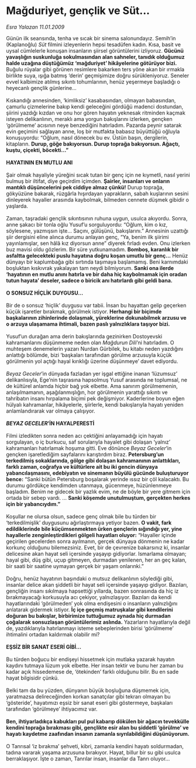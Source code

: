 # Mağduriyet, gençlik ve Süt...

*Esra Yalazan 11.01.2009*

<div class="taraf_structure_2col_1zq">
<div class="margen_n">



 <p>Günün ilk seansında, tenha ve sıcak bir sinema salonundayız. Semih’in (Kaplanoğlu) <i>Süt</i> filmini izleyenlerin hepsi tesadüfen kadın. Kısa, basit ve uysal cümlelerle konuşan insanların şiirsel görüntülerini izliyoruz. <b>Gücünü yavaşlığın suskunluğa sokulmasından alan sahneler, tanıdık olduğumuz halde uzağına düştüğümüz ‘mağduriyet’ hikâyelerine götürüyor bizi.</b> Buğulu rüyalar gibi görünen resimlere bakarken ters yöne akan bir ırmakla birlikte suya, ışığa batmış ‘derin’ geçmişimize doğru sürükleniyoruz. Seneler evvel kalbimize atılmış sıkıntı tohumlarının, henüz yeşermeye başladığı o heyecanlı gençlik günlerine... <br/><br/>Kıskandığı annesinden, ‘kimliksiz’ kasabasından, olmayan babasından, çamurlu çizmelerine bakıp kendi geleceğini gördüğü madenci dostundan, şiirini yazdığı kızdan ve onu hor gören hayatın yeknesak ritminden kaçmak isteyen delikanlının, meraklı ama yorgun bakışlarını izlerken, gençken ‘görülmeme’ acısının neye benzediğini hatırladım. Pazarda peynir satarak evin geçimini sağlayan anne, loş bir mutfakta babasız büyüttüğü oğluyla konuşuyordu: “Oğlum, nasıl dönecek bu ev. Üstün başın, dergilerin, kitapların. <b>Durup, göğe bakıyorsun. Durup toprağa bakıyorsun. Ağaçtı, kuştu, çiçekti, böcekti...”</b><b> <br/><br/>HAYATININ EN MUTLU ANI</b> <br/><br/>Şair olmak hayaliyle yüreğini sıcak tutan bir genç için ne kıymetli, nasıl yerini bulmuş bir iltifat, diye geçirdim içimden. <b>Şairler, insanları ve onların mantıklı düşüncelerini pek ciddiye almaz çünkü!</b> Durup toprağa, gökyüzüne bakarak, rüzgârla hışırdayan yaprakların, sabah kuşlarının sesini dinleyerek hayaller arasında kaybolmak, bilmeden cennete düşmek gibidir o yaşlarda. <br/><br/>Zaman, taşradaki gençlik sıkıntısının ruhuna uygun, usulca akıyordu. Sonra, anne şakacı bir tonla oğlu Yusuf’u sorguluyordu: “Oğlum, kim o kız, söylesene, yazmışsın işte... Saçını, gülüşünü, bakışlarını.” Annesinin uzattığı şiir dergisini eline alınca durumu anlayan genç, “Ya, benim ilk şiirimi yayınlamışlar, sen hâlâ kız diyorsun anne” diyerek fırladı evden. Onu izlerken buz mavisi oldu gözlerim. Bir süre yutkunamadım. <b>Bomboş, karanlık bir asfaltta gelecekteki puslu hayatına doğru koşan umutlu bir genç...</b> Henüz dünyayı bir kaplumbağa gibi sırtında taşımaya başlamamış. Beni karnımdaki boşluktan kıskıvrak yakalayan tam neydi bilmiyorum. <b>Sanki ona ilerde ‘hayatının en mutlu anını hatırla ve bir daha hiç kaybolmamak için oradan tutun hayata’ deseler, sadece o biricik anı hatırlardı gibi geldi bana.</b> <b><br/><br/>O SONSUZ HİÇLİK DUYGUSU...</b> <br/><br/>Bir de o sonsuz ‘hiçlik’ duygusu var tabii. İnsan bu hayattan gelip geçerken küçük işaretler bırakmak, görülmek istiyor. <b>Herhangi bir biçimde başkalarının zihinlerinde dolaşmak, yüreklerine dokunabilmek arzusu ve o arzuya ulaşamama ihtimali, bazen paslı yalnızlıklara taşıyor bizi.</b> <br/><br/>Yusuf’un durağan ama derin bakışlarında gezinirken Dostoyevski kahramanlarını düşünmeme neden olan <i>Mağdurun Dili</i>’ni hatırladım. O muhteşem denemelerin yazarı Nurdan Gürbilek, bu kitabı neden yazdığını anlattığı bölümde, bizi ‘başkaları tarafından görülme arzusuyla küçük görülmenin yol açtığı hayal kırıklığı üzerine düşünmeye’ davet ediyordu. <i><br/><br/>Beyaz Geceler</i>’in dünyada fazladan yer işgal ettiğine inanan ‘lüzumsuz’ delikanlısıyla, Ege’nin taşrasına hapsolmuş Yusuf arasında ne toplumsal, ne de kültürel anlamda hiçbir bağ yok elbette. Ama sanırım görülmemenin, anlaşılmamanın, aşağılanmışlığın, hor görülmenin yarattığı sıkıntı ve tahribatın insanı hırpalama biçimi pek değişmiyor. Kaderlerine boyun eğen hülyalı kahramanlar, hikâyelerle, şiirlerle, kendi bakışlarıyla hayatı yeniden anlamlandırarak var olmaya çalışıyor. <b><i><br/><br/>BEYAZ GECELER</i>’İN HAYALPERESTİ</b> <br/><br/>Filmi izledikten sonra neden acı çektiğini anlayamadığı için hayatı sorgulayan, o iç burkucu, saf sorularıyla hayalet gibi dolaşan ‘yalnız’ kahramanları hatırlamak hoşuma gitti. Eve dönünce <i>Beyaz Geceler</i>’in gençken işaretlediğim sayfalarını karıştırdım biraz. <b>Petersburg’un terkedilmiş sokaklarında, gölge gibi dolaşan kahramanının anlattıkları, farklı zaman, coğrafya ve kültürlere ait bu iki gencin dünyaya yabancılaşmasını, edebiyatın ve sinemanın büyülü gücünde buluşturuyor bence:</b> “Sanki bütün Petersburg boşalarak yerinde ıssız bir çöl kalacaktı. Bu durumu gördükçe kendimden utanmaya, gücenmeye, hüzünlenmeye başladım. Benim ne gidecek bir yazlık evim, ne de böyle bir yere gitmem için ortada bir sebep vardı. ... <b>Sanki köşemde unutulmuştum, gerçekten herkes için bir yabancıydım.”</b> <br/><br/>Koşullar ne olursa olsun, sadece genç olmak bile bu türden bir ‘terkedilmişlik’ duygusunu ağırlaştırmaya yetiyor bazen. <b>O vakit, fark edildiklerinde bile küçümsenmekten ürken gençlerin sığındığı yer, yine hayallerle zenginleştirdikleri gölgeli hayatları oluyor:</b> “Hayaller içinde geçirilen gecelerden sonra ayılmanın, gerçek dünyaya dönmenin ne kadar korkunç olduğunu bilemezsiniz. Evet, bir de çevrenize bakarsınız ki, insanlar delicesine akan hayat seli içersinde yaşayıp gidiyorlar. Ismarlama olmayan; hayal gibi, düş gibi, uçup gitmeyen, durmadan yenilenen, her an geç kalan, bir saati bir saatine uymayan gerçek bir yaşam onlarınki.” <br/><br/>Doğru, henüz hayatının başındaki o mutsuz delikanlının söylediği gibi, insanlar delice akan şiddetli bir hayat seli içersinde yaşayıp gidiyor. Bazıları, gençliğin insanı sıkılmaya hapsettiği yıllarda, bazen sonrasında da hiç iz bırakmayacağı korkusuyla acı çekiyor, yalnızlaşıyor. Bazıları da kendi hayatlarındaki ‘görülmeden’ yok olma endişesini o insanların yalnızlığını anlatarak gidermek istiyor. <b>İç içe geçmiş matruşkalar gibi kendilerini doğuran bu bakışlar, birbirimize tuttuğumuz aynada hiç durmadan çoğalarak sonsuzlaşan görüntülerimiz aslında.</b> Yazarların hayatlarıyla değil de, yazdıklarıyla hatırlanmayı isteme sebeplerinden birisi ‘görülmeme’ ihtimalini ortadan kaldırmak olabilir mi? <b><br/><br/>EŞSİZ BİR SANAT ESERİ GİBİ...</b> <br/><br/>Bu türden boğucu bir endişeyi hissetmek için mutlaka yazarak hayatın kaydını tutmaya lüzum yok elbette. Her insan tektir ve bunu her zaman bu kadar açık hissedemese de, ‘ötekinden’ farklı olduğunu bilir. Bu en sade hayat bilgisidir çünkü. <br/><br/>Belki tam da bu yüzden, dünyanın büyük boşluğuna düşmemek için, yaratmazsa delireceğinden korkan sanatçılar gibi tekrarı olmayan bu ‘gösteride’, hayatımızı eşsiz bir sanat eseri gibi göstermeye, başkaları tarafından ‘görülmeye’ ihtiyacımız var. <b><br/><br/>Ben, ihtiyarladıkça kabukları pul pul kabarıp dökülen bir ağacın tevekkülle kendini toprağa bırakması gibi, gençlikte esir alan bu şiddetli ‘görülme’ ve hayatı kaydetme zaafından insanın zamanla sıyrılabildiğini düşünüyorum.</b> <br/><br/>O Tanrısal ‘iz bırakma’ şehveti, kibri, zamanla kendini hayatı soldurmadan, tadına vararak yaşama arzusuna bırakıyor. Hayat, billur bir su gibi usulca berraklaşıyor. İşte o zaman, Tanrılar insan, insanlar da Tanrı oluyor...</p>

<br/>


<div id="taraf_not">
</div>

</div>


</div>
